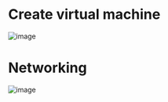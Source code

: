 # Create virtual machine
![image](https://user-images.githubusercontent.com/45472005/137106253-b3d933f0-b2ac-4b59-8467-d0c4933bf766.png)

# Networking
![image](https://user-images.githubusercontent.com/45472005/136933057-c7d4f501-5f69-42fa-9dd5-cc713cbedabf.png)
